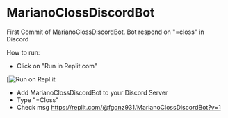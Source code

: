 # MarianoClossDiscordBot


First Commit of MarianoClossDiscordBot. Bot respond on "=closs" in Discord


How to run:
  - Click on "Run in Replit.com"

[![Run on Repl.it](https://replit.com/@fgonz931/MarianoClossDiscordBot?v=1)

  - Add MarianoClossDiscordBot to your Discord Server 
  - Type "=Closs"
  - Check msg
https://replit.com/@fgonz931/MarianoClossDiscordBot?v=1
